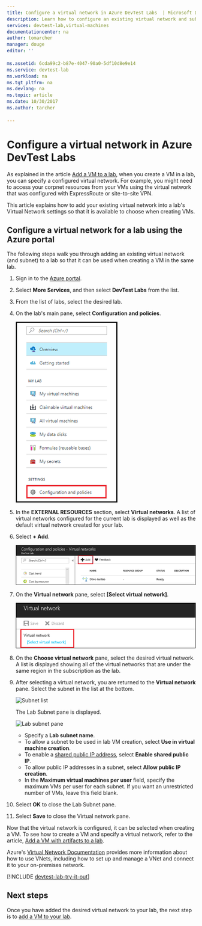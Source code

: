 ```yaml
---
title: Configure a virtual network in Azure DevTest Labs  | Microsoft Docs
description: Learn how to configure an existing virtual network and subnet, and use them in a VM with Azure DevTest Labs
services: devtest-lab,virtual-machines
documentationcenter: na
author: tomarcher
manager: douge
editor: ''

ms.assetid: 6cda99c2-b87e-4047-90a0-5df10d8e9e14
ms.service: devtest-lab
ms.workload: na
ms.tgt_pltfrm: na
ms.devlang: na
ms.topic: article
ms.date: 10/30/2017
ms.author: tarcher

---
```

# Configure a virtual network in Azure DevTest Labs
As explained in the article [Add a VM to a lab](devtest-lab-add-vm.md), when you create a VM in a lab, you can specify a configured virtual network. 
For example, you might need to access your corpnet resources from your VMs using the virtual network that was configured with ExpressRoute or site-to-site VPN.

This article explains how to add your existing virtual network into a lab's Virtual Network settings so that it is available to choose when creating VMs.

## Configure a virtual network for a lab using the Azure portal
The following steps walk you through adding an existing virtual network (and subnet) to a lab so that it can be used when creating a VM in the same lab. 

1. Sign in to the [Azure portal](http://go.microsoft.com/fwlink/p/?LinkID=525040).
1. Select **More Services**, and then select **DevTest Labs** from the list.
1. From the list of labs, select the desired lab. 
1. On the lab's main pane, select **Configuration and policies**.

    ![Access the lab's configuration and policies](./media/devtest-lab-configure-vnet/policies-menu.png)
1. In the **EXTERNAL RESOURCES** section, select **Virtual networks**. A list of virtual networks configured for the current lab is displayed as well as the default virtual network created for your lab. 
1. Select **+ Add**.
   
    ![Add an existing virtual network to your lab](./media/devtest-lab-configure-vnet/lab-settings-vnet-add.png)
1. On the **Virtual network** pane, select **[Select virtual network]**.
   
    ![Select an existing virtual network](./media/devtest-lab-configure-vnet/lab-settings-vnets-vnet1.png)
1. On the **Choose virtual network** pane, select the desired virtual network. A list is displayed showing all of the virtual networks that are under the same region in the subscription as the lab.
1. After selecting a virtual network, you are returned to the **Virtual network** pane. Select the subnet in the list at the bottom.

    ![Subnet list](./media/devtest-lab-configure-vnet/lab-settings-vnets-vnet2.png)
    
    The Lab Subnet pane is displayed.

    ![Lab subnet pane](./media/devtest-lab-configure-vnet/lab-subnet.png)
     
   - Specify a **Lab subnet name**.
   - To allow a subnet to be used in lab VM creation, select **Use in virtual machine creation**.
   - To enable a [shared public IP address](devtest-lab-shared-ip.md), select **Enable shared public IP**.
   - To allow public IP addresses in a subnet, select **Allow public IP creation**.
   - In the **Maximum virtual machines per user** field, specify the maximum VMs per user for each subnet. If you want an unrestricted number of VMs, leave this field blank.
1. Select **OK** to close the Lab Subnet pane.
1. Select **Save** to close the Virtual network pane.

Now that the virtual network is configured, it can be selected when creating a VM. 
    To see how to create a VM and specify a virtual network, refer to the article, [Add a VM with artifacts to a lab](devtest-lab-add-vm-with-artifacts.md). 

Azure's [Virtual Network Documentation](https://docs.microsoft.com/azure/virtual-network) provides more information about how to use VNets, including how to set up and manage a VNet and connect it to your on-premises network.

[!INCLUDE [devtest-lab-try-it-out](../../includes/devtest-lab-try-it-out.md)]

## Next steps
Once you have added the desired virtual network to your lab, the next step is to [add a VM to your lab](devtest-lab-add-vm-with-artifacts.md).

